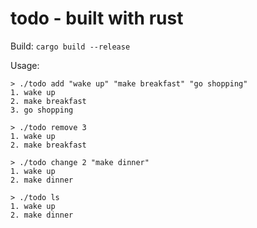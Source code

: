 # todo - built with rust

Build: ```cargo build --release```

Usage:
```
> ./todo add "wake up" "make breakfast" "go shopping"
1. wake up
2. make breakfast
3. go shopping

> ./todo remove 3
1. wake up
2. make breakfast

> ./todo change 2 "make dinner"
1. wake up
2. make dinner

> ./todo ls
1. wake up
2. make dinner
```